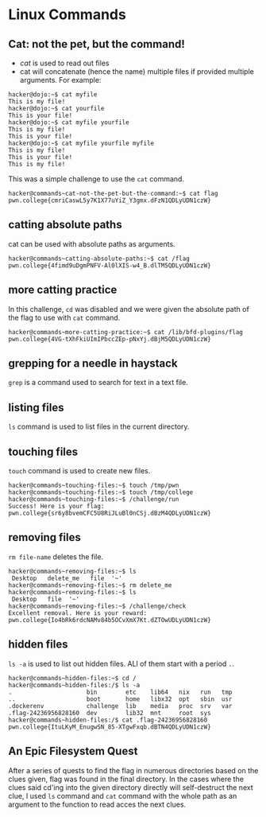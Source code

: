 # Linux Commands
## Cat: not the pet, but the command!
* *cat* is used to read out files
* cat will concatenate (hence the name) multiple files if provided multiple arguments. For example:
```
hacker@dojo:~$ cat myfile
This is my file!
hacker@dojo:~$ cat yourfile
This is your file!
hacker@dojo:~$ cat myfile yourfile
This is my file!
This is your file!
hacker@dojo:~$ cat myfile yourfile myfile
This is my file!
This is your file!
This is my file!
```
This was a simple challenge to use the `cat` command.
```
hacker@commands~cat-not-the-pet-but-the-command:~$ cat flag
pwn.college{cmriCaswL5y7K1X77uYiZ_Y3gmx.dFzN1QDLyUDN1czW}
```

## catting absolute paths

cat can be used with absolute paths as arguments.

```
hacker@commands~catting-absolute-paths:~$ cat /flag
pwn.college{4fimd9uDgmPNFV-Al0lXIS-w4_B.dlTM5QDLyUDN1czW}

```

## more catting practice

In this challenge, `cd` was disabled and we were given the absolute path of the flag to use with `cat` command.

```
hacker@commands~more-catting-practice:~$ cat /lib/bfd-plugins/flag
pwn.college{4VG-tXhFkiUImIPbccZEp-pNxYj.dBjM5QDLyUDN1czW}
```

## grepping for a needle in haystack
`grep` is a command used to search for text in a text file.

## listing files
`ls` command is used to list files in the current directory.

## touching files
`touch` command is used to create new files.

```
hacker@commands~touching-files:~$ touch /tmp/pwn
hacker@commands~touching-files:~$ touch /tmp/college
hacker@commands~touching-files:~$ /challenge/run
Success! Here is your flag:
pwn.college{sr6y8bvemCFC5U8RiJLuBl0nCSj.dBzM4QDLyUDN1czW}
```

## removing files
`rm file-name` deletes the file.

```
hacker@commands~removing-files:~$ ls
 Desktop   delete_me   file  '~'
hacker@commands~removing-files:~$ rm delete_me
hacker@commands~removing-files:~$ ls
 Desktop   file  '~'
hacker@commands~removing-files:~$ /challenge/check
Excellent removal. Here is your reward:
pwn.college{Io4bRk6rdcNAMv84b5OCvXmX7Kt.dZTOwUDLyUDN1czW}
```
## hidden files
`ls -a` is used to list out hidden files. ALl of them start with a period `.`.

```
hacker@commands~hidden-files:~$ cd /
hacker@commands~hidden-files:/$ ls -a
.                     bin        etc    lib64   nix   run   tmp
..                    boot       home   libx32  opt   sbin  usr
.dockerenv            challenge  lib    media   proc  srv   var
.flag-24236956828160  dev        lib32  mnt     root  sys
hacker@commands~hidden-files:/$ cat .flag-24236956828160
pwn.college{ItuLKyM_EnugwSN_85-XTgwFxqb.dBTN4QDLyUDN1czW}
```

## An Epic Filesystem Quest
After a series of quests to find the flag in numerous directories based on the clues given, flag was found in the final directory.
In the cases where the clues said cd'ing into the given directory directly will self-destruct the next clue, I used `ls` command and `cat` command with the whole path as an argument to the function to read acces the next clues.



